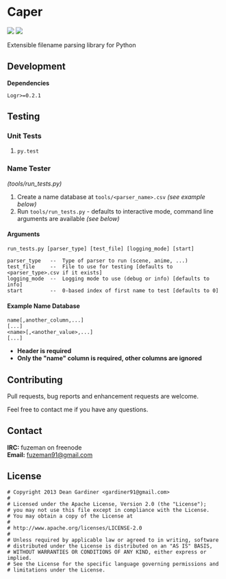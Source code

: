# Caper 
[![](https://travis-ci.org/fuzeman/Caper.png?branch=master)](https://travis-ci.org/fuzeman/Caper)
[![](https://coveralls.io/repos/fuzeman/Caper/badge.png?branch=master)](https://coveralls.io/r/fuzeman/Caper?branch=master)

Extensible filename parsing library for Python

## Development

**Dependencies**

    Logr>=0.2.1

## Testing

### Unit Tests

1. `py.test`

### Name Tester
*(tools/run_tests.py)*

1. Create a name database at `tools/<parser_name>.csv` *(see example below)*
2. Run `tools/run_tests.py` - defaults to interactive mode, command line arguments are available *(see below)*

#### Arguments

    run_tests.py [parser_type] [test_file] [logging_mode] [start]
    
    parser_type   --  Type of parser to run (scene, anime, ...)
    test_file     --  File to use for testing [defaults to <parser_type>.csv if it exists]
    logging_mode  --  Logging mode to use (debug or info) [defaults to info]
    start         --  0-based index of first name to test [defaults to 0]

#### Example Name Database

    name[,another_column,...]
    [...]
    <name>[,<another_value>,...]
    [...]

 - **Header is required**
 - **Only the "name" column is required, other columns are ignored**

## Contributing

Pull requests, bug reports and enhancement requests are welcome.

Feel free to contact me if you have any questions.

## Contact

**IRC:** fuzeman on freenode  
**Email:** fuzeman91@gmail.com

## License

    # Copyright 2013 Dean Gardiner <gardiner91@gmail.com>
    #
    # Licensed under the Apache License, Version 2.0 (the "License");
    # you may not use this file except in compliance with the License.
    # You may obtain a copy of the License at
    #
    # http://www.apache.org/licenses/LICENSE-2.0
    #
    # Unless required by applicable law or agreed to in writing, software
    # distributed under the License is distributed on an "AS IS" BASIS,
    # WITHOUT WARRANTIES OR CONDITIONS OF ANY KIND, either express or implied.
    # See the License for the specific language governing permissions and
    # limitations under the License.
